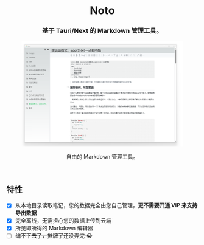 <div align="center">
  <h1>Noto</h1>
  <h3>基于 Tauri/Next 的 Markdown 管理工具。</h3>

  <figure>
    <img src="./example.png" alt="Noto Logo" />
    <figcaption>
      <p align="center">自由的 Markdown 管理工具。</p>
    </figcaption>
  </figure>
</div>

<br />

## 特性

- [x] 从本地目录读取笔记，您的数据完全由您自己管理，**更不需要开通 VIP 来支持导出数据**
- [x] 完全离线，无需担心您的数据上传到云端
- [x] 所见即所得的 Markdown 编辑器
- [ ] ~~编不下去了，摊牌了还没弄完 😭~~
